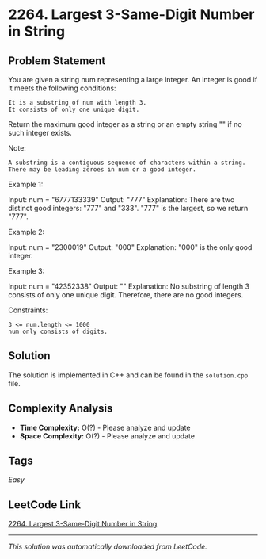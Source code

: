 # 2264. Largest 3-Same-Digit Number in String

## Problem Statement

You are given a string num representing a large integer. An integer is good if it meets the following conditions:

	It is a substring of num with length 3.
	It consists of only one unique digit.

Return the maximum good integer as a string or an empty string "" if no such integer exists.

Note:

	A substring is a contiguous sequence of characters within a string.
	There may be leading zeroes in num or a good integer.

Example 1:

Input: num = "6777133339"
Output: "777"
Explanation: There are two distinct good integers: "777" and "333".
"777" is the largest, so we return "777".

Example 2:

Input: num = "2300019"
Output: "000"
Explanation: "000" is the only good integer.

Example 3:

Input: num = "42352338"
Output: ""
Explanation: No substring of length 3 consists of only one unique digit. Therefore, there are no good integers.

Constraints:

	3 <= num.length <= 1000
	num only consists of digits.

## Solution

The solution is implemented in C++ and can be found in the `solution.cpp` file.

## Complexity Analysis

- **Time Complexity:** O(?) - Please analyze and update
- **Space Complexity:** O(?) - Please analyze and update

## Tags

*Easy*

## LeetCode Link

[2264. Largest 3-Same-Digit Number in String](https://leetcode.com/problems/largest-3-same-digit-number-in-string/)

---

*This solution was automatically downloaded from LeetCode.*
